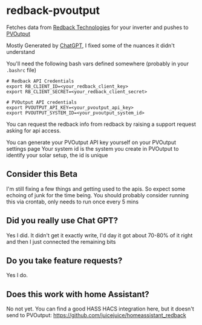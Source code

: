 # redback-pvoutput
Fetches data from [Redback Technologies](https://redbacktech.com/) for your inverter and pushes to [PVOutput](https://pvoutput.org/)

Mostly Generated by [ChatGPT](https://openai.com/blog/chatgpt), I fixed some of the nuances it didn't understand

You'll need the following bash vars defined somewhere (probably in your `.bashrc` file)

```
# Redback API Credentials
export RB_CLIENT_ID=<your_redback_client_key>
export RB_CLIENT_SECRET=<your_redback_client_secret>

# PVOutput API credentials
export PVOUTPUT_API_KEY=<your_pvoutput_api_key>
export PVOUTPUT_SYSTEM_ID=<your_pvoutput_system_id>
```

You can request the redback info from redback by raising a support request asking for api access.

You can generate your PVOutput API key yourself on your PVOutput settings page
Your system id is the system you create in PVOutput to identify your solar setup, the id is unique

## Consider this Beta
I'm still fixing a few things and getting used to the apis.  So expect some echoing of junk for the time being.
You should probably consider running this via crontab, only needs to run once every 5 mins

## Did you really use Chat GPT?
Yes I did.  It didn't get it exactly write, I'd day it got about 70-80% of it right and then I just connected the remaining bits

## Do you take feature requests?
Yes I do.

## Does this work with home Assistant?
No not yet.  You can find a good HASS HACS integration here, but it doesn't send to PVOutput: https://github.com/juicejuice/homeassistant_redback
